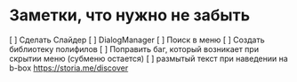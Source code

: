 # Заметки, что нужно не забыть

[ ] Сделать Слайдер
[ ] DialogManager
[ ] Поиск в меню
[ ] Создать библиотеку полифилов
[ ] Поправить баг, который возникает при скрытии меню (субменю остается)
[ ] размытый текст при наведении на b-box
https://storia.me/discover
